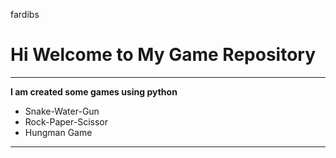 fardibs

# Hi Welcome to My Game Repository
***

**I am created some games using python**
- Snake-Water-Gun
- Rock-Paper-Scissor
- Hungman Game
---

